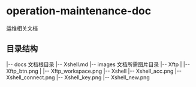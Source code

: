 # operation-maintenance-doc
运维相关文档

## 目录结构
|-- docs 文档根目录
    |-- Xshell.md 
    |-- images 文档所需图片目录
        |-- Xftp
        |   |-- Xftp_btn.png
        |   |-- Xftp_workspace.png
        |-- Xshell
            |-- Xshell_acc.png
            |-- Xshell_connect.png
            |-- Xshell_key.png
            |-- Xshell_new.png